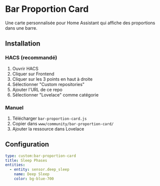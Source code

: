 # Bar Proportion Card

Une carte personnalisée pour Home Assistant qui affiche des proportions dans une barre.

## Installation

### HACS (recommandé)
1. Ouvrir HACS
2. Cliquer sur Frontend
3. Cliquer sur les 3 points en haut à droite
4. Sélectionner "Custom repositories"
5. Ajouter l'URL de ce repo
6. Sélectionner "Lovelace" comme catégorie

### Manuel
1. Télécharger `bar-proportion-card.js`
2. Copier dans `www/community/bar-proportion-card/`
3. Ajouter la ressource dans Lovelace

## Configuration

```yaml
type: custom:bar-proportion-card
title: Sleep Phases
entities:
  - entity: sensor.deep_sleep
    name: Deep Sleep
    color: bg-blue-700
